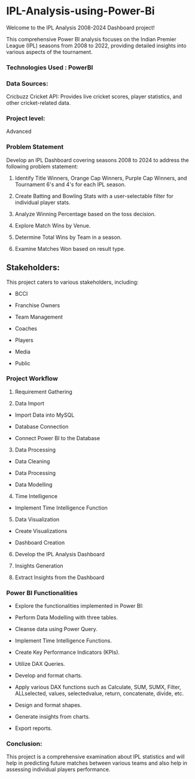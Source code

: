 # IPL-Analysis-using-Power-Bi
Welcome to the IPL Analysis 2008-2024 Dashboard project! 

This comprehensive Power BI analysis focuses on the Indian Premier League (IPL) seasons from 2008 to 2022, providing detailed insights into various aspects of the tournament.

### Technologies Used : PowerBI

### Data Sources: 
Cricbuzz Cricket API: Provides live cricket scores, player statistics, and other cricket-related data.

### Project level: 
Advanced

### Problem Statement

Develop an IPL Dashboard covering seasons 2008 to 2024 to address the following problem statement:

1. Identify Title Winners, Orange Cap Winners, Purple Cap Winners, and Tournament 6's and 4's for each IPL season.

2. Create Batting and Bowling Stats with a user-selectable filter for individual player stats.

3. Analyze Winning Percentage based on the toss decision.

4. Explore Match Wins by Venue.

5. Determine Total Wins by Team in a season.

6. Examine Matches Won based on result type.

## Stakeholders:

This project caters to various stakeholders, including:

* BCCI

* Franchise Owners

* Team Management

* Coaches

* Players

* Media

* Public

### Project Workflow

1. Requirement Gathering

2. Data Import

  * Import Data into MySQL

  * Database Connection

  * Connect Power BI to the Database

3. Data Processing

  * Data Cleaning

  * Data Processing
  
  * Data Modelling

4. Time Intelligence

  * Implement Time Intelligence Function

5. Data Visualization

  * Create Visualizations

  * Dashboard Creation

6. Develop the IPL Analysis Dashboard

7. Insights Generation

8. Extract Insights from the Dashboard

### Power BI Functionalities
* Explore the functionalities implemented in Power BI:

* Perform Data Modelling with three tables.

* Cleanse data using Power Query.

* Implement Time Intelligence Functions.

* Create Key Performance Indicators (KPIs).

* Utilize DAX Queries.

* Develop and format charts.

* Apply various DAX functions such as Calculate, SUM, SUMX, Filter, ALLselected, values, selectedvalue, return, concatenate, divide, etc.

* Design and format shapes.

* Generate insights from charts.

* Export reports.

### Conclusion: 
This project is a comprehensive examination about IPL statistics and will help in predicting future matches between various teams and also help in assessing individual players performance.
